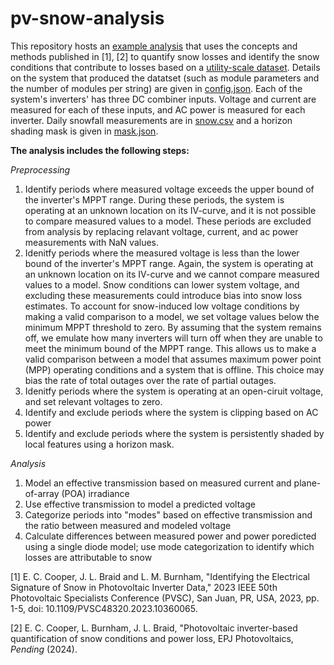 # pv-snow-analysis

This repository hosts an [example analysis](https://github.com/eccoope/pv-snow-analysis/blob/main/notebook.ipynb) that uses the concepts and methods
published in [1], [2] to quantify snow losses and identify the snow conditions
that contribute to losses based on a [utility-scale dataset](https://github.com/eccoope/pv-snow-analysis/blob/main/data/data.csv). Details on the system that produced the datatset (such as module parameters and the number of modules per string) are given in [config.json](https://github.com/eccoope/pv-snow-analysis/blob/main/data/config.json). Each of the system's inverters' has three DC combiner inputs. Voltage and current are measured for each of these inputs, and AC power is measured for each inverter. Daily snowfall measurements are in [snow.csv](https://github.com/eccoope/pv-snow-analysis/blob/main/data/snow.csv) and a horizon shading mask is given in [mask.json](https://github.com/eccoope/pv-snow-analysis/blob/main/data/mask.csv).


**The analysis includes the following steps:** <br>

*Preprocessing*
1. Identify periods where measured voltage exceeds the upper bound of the inverter's MPPT range. During these periods, the system is operating at an unknown location on its IV-curve, and it is not possible to compare measured values to a model. These periods are excluded from analysis by replacing relavant voltage, current, and ac power measurements with NaN values.  
2. Idenitfy periods where the measured voltage is less than the lower bound of the inverter's MPPT range. Again, the system is operating at an unknown location on its IV-curve and we cannot compare measured values to a model. Snow conditions can lower system voltage, and excluding these measurements could introduce bias into snow loss estimates. To account for snow-induced low voltage conditions by making a valid comparison to a model, we set voltage values below the minimum MPPT threshold to zero. By assuming that the system remains off, we emulate how many inverters will turn off when they are unable to meet the minimum bound of the MPPT range. This allows us to make a valid comparison between a model that assumes maximum power point (MPP) operating conditions and a system that is offline. This choice may bias the rate of total outages over the rate of partial outages.
3. Idenitfy periods where the system is operating at an open-ciruit voltage, and set relevant voltages to zero.
4. Identify and exclude periods where the system is clipping based on AC power
5. Identify and exclude periods where the system is persistently shaded by local features using a horizon mask.

*Analysis*
1. Model an effective transmission based on measured current and plane-of-array (POA) irradiance
2. Use effective transmission to model a predicted voltage
3. Categorize periods into "modes" based on effective transmission and the ratio between measured and modeled voltage
4. Calculate differences between measured power and power poredicted using a single diode model; use mode categorization to identify which losses are attributable to snow


[1] E. C. Cooper, J. L. Braid and L. M. Burnham, "Identifying the
    Electrical Signature of Snow in Photovoltaic Inverter Data," 2023 IEEE
    50th Photovoltaic Specialists Conference (PVSC), San Juan, PR, USA, 2023,
    pp. 1-5, doi: 10.1109/PVSC48320.2023.10360065.

[2] E. C. Cooper, L. Burnham, J. L. Braid, "Photovoltaic inverter-based
    quantification of snow conditions and power loss, EPJ Photovoltaics,
    *Pending* (2024).